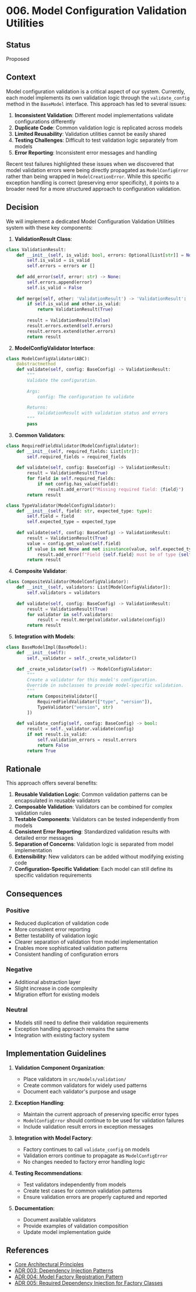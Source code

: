 # 006. Model Configuration Validation Utilities

## Status

Proposed

## Context

Model configuration validation is a critical aspect of our system. Currently, each model implements its own validation logic through the `validate_config` method in the `BaseModel` interface. This approach has led to several issues:

1. **Inconsistent Validation**: Different model implementations validate configurations differently
2. **Duplicate Code**: Common validation logic is replicated across models
3. **Limited Reusability**: Validation utilities cannot be easily shared
4. **Testing Challenges**: Difficult to test validation logic separately from models
5. **Error Reporting**: Inconsistent error messages and handling

Recent test failures highlighted these issues when we discovered that model validation errors were being directly propagated as `ModelConfigError` rather than being wrapped in `ModelCreationError`. While this specific exception handling is correct (preserving error specificity), it points to a broader need for a more structured approach to configuration validation.

## Decision

We will implement a dedicated Model Configuration Validation Utilities system with these key components:

1. **ValidationResult Class**:
```python
class ValidationResult:
    def __init__(self, is_valid: bool, errors: Optional[List[str]] = None):
        self.is_valid = is_valid
        self.errors = errors or []
        
    def add_error(self, error: str) -> None:
        self.errors.append(error)
        self.is_valid = False
        
    def merge(self, other: 'ValidationResult') -> 'ValidationResult':
        if self.is_valid and other.is_valid:
            return ValidationResult(True)
        
        result = ValidationResult(False)
        result.errors.extend(self.errors)
        result.errors.extend(other.errors)
        return result
```

2. **ModelConfigValidator Interface**:
```python
class ModelConfigValidator(ABC):
    @abstractmethod
    def validate(self, config: BaseConfig) -> ValidationResult:
        """
        Validate the configuration.
        
        Args:
            config: The configuration to validate
            
        Returns:
            ValidationResult with validation status and errors
        """
        pass
```

3. **Common Validators**:
```python
class RequiredFieldValidator(ModelConfigValidator):
    def __init__(self, required_fields: List[str]):
        self.required_fields = required_fields
        
    def validate(self, config: BaseConfig) -> ValidationResult:
        result = ValidationResult(True)
        for field in self.required_fields:
            if not config.has_value(field):
                result.add_error(f"Missing required field: {field}")
        return result

class TypeValidator(ModelConfigValidator):
    def __init__(self, field: str, expected_type: type):
        self.field = field
        self.expected_type = expected_type
        
    def validate(self, config: BaseConfig) -> ValidationResult:
        result = ValidationResult(True)
        value = config.get_value(self.field)
        if value is not None and not isinstance(value, self.expected_type):
            result.add_error(f"Field {self.field} must be of type {self.expected_type.__name__}")
        return result
```

4. **Composite Validator**:
```python
class CompositeValidator(ModelConfigValidator):
    def __init__(self, validators: List[ModelConfigValidator]):
        self.validators = validators
        
    def validate(self, config: BaseConfig) -> ValidationResult:
        result = ValidationResult(True)
        for validator in self.validators:
            result = result.merge(validator.validate(config))
        return result
```

5. **Integration with Models**:
```python
class BaseModelImpl(BaseModel):
    def __init__(self):
        self._validator = self._create_validator()
        
    def _create_validator(self) -> ModelConfigValidator:
        """
        Create a validator for this model's configuration.
        Override in subclasses to provide model-specific validation.
        """
        return CompositeValidator([
            RequiredFieldValidator(["type", "version"]),
            TypeValidator("version", str)
        ])
        
    def validate_config(self, config: BaseConfig) -> bool:
        result = self._validator.validate(config)
        if not result.is_valid:
            self.validation_errors = result.errors
            return False
        return True
```

## Rationale

This approach offers several benefits:

1. **Reusable Validation Logic**: Common validation patterns can be encapsulated in reusable validators
2. **Composable Validation**: Validators can be combined for complex validation rules
3. **Testable Components**: Validators can be tested independently from models
4. **Consistent Error Reporting**: Standardized validation results with detailed error messages
5. **Separation of Concerns**: Validation logic is separated from model implementation
6. **Extensibility**: New validators can be added without modifying existing code
7. **Configuration-Specific Validation**: Each model can still define its specific validation requirements

## Consequences

### Positive

- Reduced duplication of validation code
- More consistent error reporting
- Better testability of validation logic
- Clearer separation of validation from model implementation
- Enables more sophisticated validation patterns
- Consistent handling of configuration errors

### Negative

- Additional abstraction layer
- Slight increase in code complexity
- Migration effort for existing models

### Neutral

- Models still need to define their validation requirements
- Exception handling approach remains the same
- Integration with existing factory system

## Implementation Guidelines

1. **Validation Component Organization**:
   - Place validators in `src/models/validation/`
   - Create common validators for widely used patterns
   - Document each validator's purpose and usage

2. **Exception Handling**:
   - Maintain the current approach of preserving specific error types
   - `ModelConfigError` should continue to be used for validation failures
   - Include validation result errors in exception messages

3. **Integration with Model Factory**:
   - Factory continues to call `validate_config` on models
   - Validation errors continue to propagate as `ModelConfigError`
   - No changes needed to factory error handling logic

4. **Testing Recommendations**:
   - Test validators independently from models
   - Create test cases for common validation patterns
   - Ensure validation errors are properly captured and reported

5. **Documentation**:
   - Document available validators
   - Provide examples of validation composition
   - Update model implementation guide

## References

- [Core Architectural Principles](../rules/core-architectural-principals.mdc)
- [ADR 003: Dependency Injection Patterns](./003-dependency-injection-patterns.md)
- [ADR 004: Model Factory Registration Pattern](./004-model-factory-registration.md)
- [ADR 005: Required Dependency Injection for Factory Classes](./005-factory-required-dependency-injection.md) 